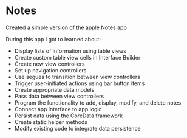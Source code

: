 # Notes
Created a simple version of the apple Notes app

During this app I got to learned about:

* Display lists of information using table views
* Create custom table view cells in Interface Builder
* Create new view controllers
* Set up navigation controllers
* Use segues to transition between view controllers
* Trigger user-initiated actions using bar button items
* Create appropriate data models
* Pass data between view controllers
* Program the functionality to add, display, modify, and delete notes
* Connect app interface to app logic
* Persist data using the CoreData framework
* Create static helper methods
* Modify existing code to integrate data persistence
